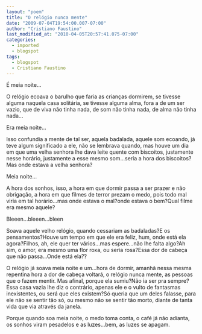 ```yaml
---
layout: "poem"
title: "O relógio nunca mente"
date: "2009-07-04T19:54:00.007-07:00"
author: "Cristiano Faustino"
last_modified_at: "2010-04-05T20:57:41.075-07:00"
categories:
  - imported
  - blogspot
tags:
  - blogspot
  - Cristiano Faustino
---
```


É meia noite...

O relógio ecoava o barulho que faria as crianças dormirem, se tivesse alguma naquela casa solitária, se tivesse alguma alma, fora a de um ser vazio, que de viva não tinha nada, de som não tinha nada, de alma não tinha nada...

Era meia noite...

Isso confundia a mente de tal ser, aquela badalada, aquele som ecoando, já teve algum significado a ele, não se lembrava quando, mas houve um dia em que uma velha senhora lhe dava leite quente com biscoitos, justamente nesse horário, justamente a esse mesmo som...seria a hora dos biscoitos?Mas onde estava a velha senhora?

Meia noite...

A hora dos sonhos, isso, a hora em que dormir passa a ser prazer e não obrigação, a hora em que filmes de terror prezam o medo, pois todo mal viria em tal horário...mas onde estava o mal?onde estava o bem?Qual filme era mesmo aquele?

Bleeen...bleeen...bleen

Soava aquele velho relógio, quando cessariam as badaladas?E os pensamentos?Houve um tempo em que ele era feliz, hum, onde está ela agora?Filhos, ah, ele quer ter vários...mas espere...não lhe falta algo?Ah sim, o amor, era mesmo uma flor roxa, ou seria rosa?Essa dor de cabeça que não passa...Onde está ela??

O relógio já soava meia noite e um...hora de dormir, amanhã nessa mesma repentina hora a dor de cabeça voltará, o relógio nunca mente, as pessoas que o fazem mentir. Mas afinal, porque ela sumiu?Não ia ser pra sempre?Essa casa vazia lhe diz o contrário, apenas ele e o vulto de fantasmas inexistentes, ou será que eles existem?Só queria que um deles falasse, para ele não se sentir tão só, ou mesmo não se sentir tão morto, diante de tanta vida que via através da janela.

Porque quando soa meia noite, o medo toma conta, o café já não adianta, os sonhos viram pesadelos e as luzes...bem, as luzes se apagam.